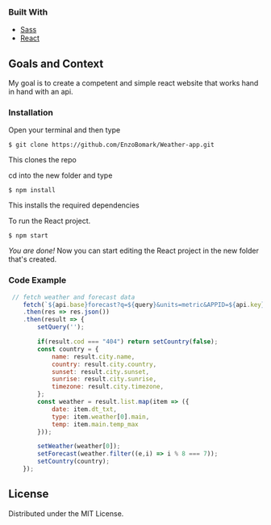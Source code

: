 ### Built With

* [Sass](https://sass-lang.com)
* [React](https://reactjs.org/)

## Goals and Context
My goal is to create a competent and simple react website that works hand in hand with an api.

### Installation
<!--Insert Installation example. ex, npm install... -->
Open your terminal and then type
```
$ git clone https://github.com/EnzoBomark/Weather-app.git
```
This clones the repo

cd into the new folder and type
```
$ npm install
```
This installs the required dependencies

To run the React project.
```
$ npm start
```

*You are done!* Now you can start editing the React project in the new folder that's created.

### Code Example
<!--Insert small code example-->
```JavaScript
 // fetch weather and forecast data
    fetch(`${api.base}forecast?q=${query}&units=metric&APPID=${api.key}`)
    .then(res => res.json())
    .then(result => {
        setQuery('');

        if(result.cod === "404") return setCountry(false);
        const country = {
            name: result.city.name,
            country: result.city.country,
            sunset: result.city.sunset,
            sunrise: result.city.sunrise,
            timezone: result.city.timezone,
        };
        const weather = result.list.map(item => ({
            date: item.dt_txt,
            type: item.weather[0].main,
            temp: item.main.temp_max
        }));

        setWeather(weather[0]);
        setForecast(weather.filter((e,i) => i % 8 === 7));
        setCountry(country);
    });
```

## License

Distributed under the MIT License. 
